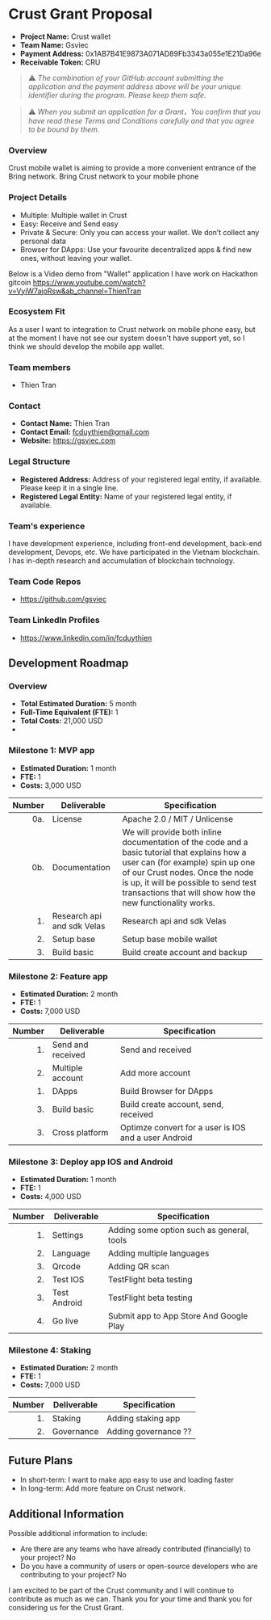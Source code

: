 # Crust Grant Proposal

* **Project Name:** Crust wallet 
* **Team Name:** Gsviec
* **Payment Address:** 0x1AB7B41E9873A071AD89Fb3343a055e1E21Da96e
* **Receivable Token:** CRU

> ⚠️ *The combination of your GitHub account submitting the application and the payment address above will be your unique identifier during the program. Please keep them safe.*

> ⚠️ *When you submit an application for a Grant，You confirm that you have read these Terms and Conditions carefully and that you agree to be bound by them.*

### Overview
Crust mobile wallet is aiming to provide a more convenient entrance of the Bring network. Bring Crust network to your mobile phone

### Project Details 

- Multiple: Multiple wallet in Crust
- Easy: Receive and Send easy
- Private & Secure: Only you can access your wallet. We don’t collect any personal data
- Browser for DApps: Use your favourite decentralized apps & find new ones, without leaving your wallet.

Below is a Video demo from "Wallet" application I have work on Hackathon gitcoin https://www.youtube.com/watch?v=VyiW7ajoRsw&ab_channel=ThienTran

### Ecosystem Fit 
As a user I want to integration to Crust network on mobile phone easy, but at the moment I have not see our system doesn't have support yet,
so I think we should develop the mobile app wallet.

### Team members
* Thien Tran

### Contact
* **Contact Name:** Thien Tran
* **Contact Email:** fcduythien@gmail.com
* **Website:** https://gsviec.com

### Legal Structure 
* **Registered Address:** Address of your registered legal entity, if available. Please keep it in a single line. 
* **Registered Legal Entity:** Name of your registered legal entity, if available. 

### Team's experience
I have development experience, including front-end development, back-end development, Devops, etc. We have participated in the Vietnam blockchain. I has in-depth research and accumulation of blockchain technology.

### Team Code Repos
* https://github.com/gsviec

### Team LinkedIn Profiles
* https://www.linkedin.com/in/fcduythien

## Development Roadmap

### Overview
* **Total Estimated Duration:** 5 month
* **Full-Time Equivalent (FTE):**  1
* **Total Costs:** 21,000 USD
* 
### Milestone 1: MVP app
* **Estimated Duration:** 1 month
* **FTE:**  1
* **Costs:** 3,000 USD

| Number | Deliverable | Specification |
| -----: | ----------- | ------------- |
| 0a. | License | Apache 2.0 / MIT / Unlicense |
| 0b. | Documentation | We will provide both inline documentation of the code and a basic tutorial that explains how a user can (for example) spin up one of our Crust nodes. Once the node is up, it will be possible to send test transactions that will show how the new functionality works. |
| 1. | Research api and sdk Velas| Research api and sdk Velas |  
| 2. | Setup base | Setup base mobile wallet|  
| 3. | Build basic | Build create account and backup|  

### Milestone 2: Feature app
* **Estimated Duration:** 2 month
* **FTE:**  1
* **Costs:** 7,000 USD

| Number | Deliverable | Specification |
| -----: | ----------- | ------------- |
| 1. | Send and received | Send and received|
| 2. | Multiple account| Add more account |  
| 1. | DApps | Build Browser for DApps|  
| 3. | Build basic | Build create account, send, received |
| 3. | Cross platform | Optimze convert for a user is IOS and a user Android |


### Milestone 3: Deploy app IOS and Android
* **Estimated Duration:** 1 month
* **FTE:**  1
* **Costs:** 4,000 USD

| Number | Deliverable | Specification |
| -----: | ----------- | ------------- |
| 1. | Settings| Adding some option such as general, tools|
| 2. | Language| Adding multiple languages|
| 3. | Qrcode|Adding QR scan|
| 2. | Test IOS| TestFlight beta testing|
| 3. | Test Android| TestFlight beta testing|
| 4. | Go live | Submit app to App Store And Google Play|

### Milestone 4: Staking 
* **Estimated Duration:** 2 month
* **FTE:**  1
* **Costs:** 7,000 USD

| Number | Deliverable | Specification |
| -----: | ----------- | ------------- |
| 1. | Staking| Adding staking app|
| 2. | Governance| Adding governance ??|




## Future Plans
- In short-term: I want to make app easy to use and loading faster
- In long-term: Add more feature on Crust network.

## Additional Information 

Possible additional information to include:

* Are there are any teams who have already contributed (financially) to your project? No
* Do you have a community of users or open-source developers who are contributing to your project? No

I am excited to be part of the Crust community and I will continue to contribute as much as we can. Thank you for your time and thank you for considering us for the Crust Grant.
